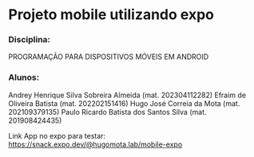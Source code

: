 # Projeto mobile utilizando expo

### Disciplina: 
PROGRAMAÇÃO PARA DISPOSITIVOS MÓVEIS EM ANDROID

### Alunos:

Andrey Henrique Silva Sobreira Almeida (mat. 202304112282)
Efraim de Oliveira Batista (mat. 202202151416)
Hugo José Correia da Mota (mat. 202109379135)
Paulo Ricardo Batista dos Santos Silva (mat. 201908424435)


Link App no expo para testar: https://snack.expo.dev/@hugomota.lab/mobile-expo
